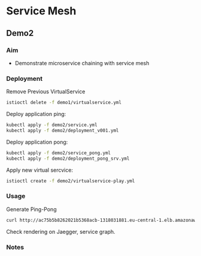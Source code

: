 # Service Mesh

## Demo2

### Aim

- Demonstrate microservice chaining with service mesh

### Deployment

Remove Previous VirtualService

```sh
istioctl delete -f demo1/virtualservice.yml
```

Deploy application ping:

```sh
kubectl apply -f demo2/service.yml
kubectl apply -f demo2/deployment_v001.yml
```

Deploy application pong:

```sh
kubectl apply -f demo2/service_pong.yml
kubectl apply -f demo2/deployment_pong_srv.yml
```

Apply new virtual sercvice:

```sh
istioctl create -f demo2/virtualservice-play.yml
```

### Usage

Generate Ping-Pong

```sh
curl http://ac75b5b8262021b5368acb-1318031881.eu-central-1.elb.amazonaws.com/play -vv
```

Check rendering on Jaegger, service graph.

### Notes